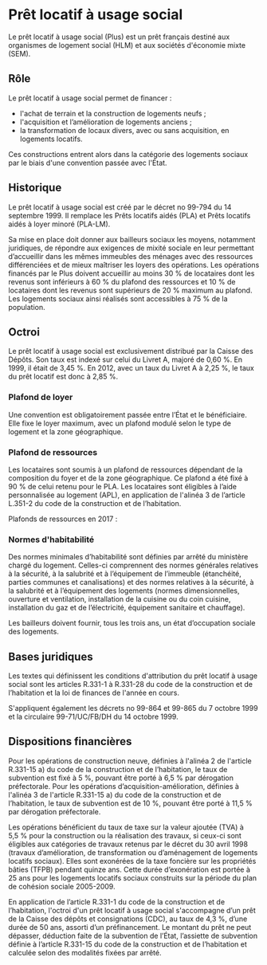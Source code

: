 # Prêt locatif à usage social

Le prêt locatif à usage social (Plus) est un prêt français destiné aux organismes de logement social (HLM) et aux sociétés d'économie mixte (SEM).

## Rôle

Le prêt locatif à usage social permet de financer :

- l'achat de terrain et la construction de logements neufs ;
- l'acquisition et l’amélioration de logements anciens ;
- la transformation de locaux divers, avec ou sans acquisition, en logements locatifs.

Ces constructions entrent alors dans la catégorie des logements sociaux par le biais d'une convention passée avec l'État.

## Historique

Le prêt locatif à usage social est créé par le décret no 99-794 du 14 septembre 1999. Il remplace les Prêts locatifs aidés (PLA) et Prêts locatifs aidés à loyer minoré (PLA-LM).

Sa mise en place doit donner aux bailleurs sociaux les moyens, notamment juridiques, de répondre aux exigences de mixité sociale en leur permettant d’accueillir dans les mêmes immeubles des ménages avec des ressources différenciées et de mieux maîtriser les loyers des opérations. Les opérations financés par le Plus doivent accueillir au moins 30 % de locataires dont les revenus sont inférieurs à 60 % du plafond des ressources et 10 % de locataires dont les revenus sont supérieurs de 20 % maximum au plafond. Les logements sociaux ainsi réalisés sont accessibles à 75 % de la population.

## Octroi

Le prêt locatif à usage social est exclusivement distribué par la Caisse des Dépôts. Son taux est indexé sur celui du Livret A, majoré de 0,60 %. En 1999, il était de 3,45 %. En 2012, avec un taux du Livret A à 2,25 %, le taux du prêt locatif est donc à 2,85 %.

### Plafond de loyer

Une convention est obligatoirement passée entre l’État et le bénéficiaire. Elle fixe le loyer maximum, avec un plafond modulé selon le type de logement et la zone géographique.

### Plafond de ressources

Les locataires sont soumis à un plafond de ressources dépendant de la composition du foyer et de la zone géographique. Ce plafond a été fixé à 90 % de celui retenu pour le PLA. Les locataires sont éligibles à l’aide personnalisée au logement (APL), en application de l'alinéa 3 de l’article L.351-2 du code de la construction et de l’habitation.

Plafonds de ressources en 2017 :

### Normes d'habitabilité

Des normes minimales d’habitabilité sont définies par arrêté du ministère chargé du logement. Celles-ci comprennent des normes générales relatives à la sécurité, à la salubrité et à l’équipement de l’immeuble (étanchéité, parties communes et canalisations) et des normes relatives à la sécurité, à la salubrité et à l’équipement des logements (normes dimensionnelles, ouverture et ventilation, installation de la cuisine ou du coin cuisine, installation du gaz et de l’électricité, équipement sanitaire et chauffage).

Les bailleurs doivent fournir, tous les trois ans, un état d’occupation sociale des logements.

## Bases juridiques

Les textes qui définissent les conditions d'attribution du prêt locatif à usage social sont les articles R.331-1 à R.331-28 du code de la construction et de l’habitation et la loi de finances de l'année en cours.

S'appliquent également les décrets no 99-864 et 99-865 du 7 octobre 1999 et la circulaire 99-71/UC/FB/DH du 14 octobre 1999.

## Dispositions financières

Pour les opérations de construction neuve, définies à l'alinéa 2 de l'article R.331-15 a) du code de la construction et de l’habitation, le taux de subvention est fixé à 5 %, pouvant être porté à 6,5 % par dérogation préfectorale. Pour les opérations d’acquisition-amélioration, définies à l'alinéa 3 de l'article R.331-15 a) du code de la construction et de l’habitation, le taux de subvention est de 10 %, pouvant être porté à 11,5 % par dérogation préfectorale.

Les opérations bénéficient du taux de taxe sur la valeur ajoutée (TVA) à 5,5 % pour la construction ou la réalisation des travaux, si ceux-ci sont éligibles aux catégories de travaux retenus par le décret du 30 avril 1998 (travaux d’amélioration, de transformation ou d’aménagement de logements locatifs sociaux). Elles sont exonérées de la taxe foncière sur les propriétés bâties (TFPB) pendant quinze ans. Cette durée d’exonération est portée à 25 ans pour les logements locatifs sociaux construits sur la période du plan de cohésion sociale 2005-2009.

En application de l’article R.331-1 du code de la construction et de l’habitation, l'octroi d'un prêt locatif à usage social s'accompagne d’un prêt de la Caisse des dépôts et consignations (CDC), au taux de 4,3 %, d’une durée de 50 ans, assorti d’un préfinancement. Le montant du prêt ne peut dépasser, déduction faite de la subvention de l’État, l’assiette de subvention définie à l’article R.331-15 du code de la construction et de l’habitation et calculée selon des modalités fixées par arrêté.
